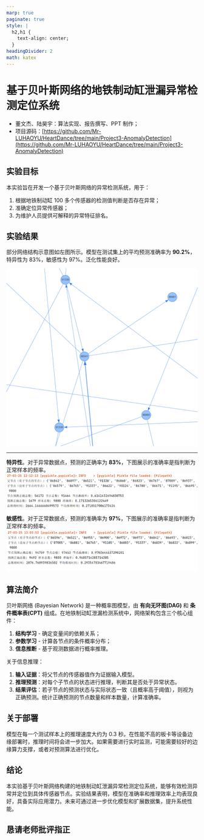 ```yaml
---
marp: true
paginate: true
style: |
  h2,h1 {
    text-align: center;
  }
headingDivider: 2
math: katex
---
```


# 基于贝叶斯网络的地铁制动缸泄漏异常检测定位系统

- 董文杰、陆昊宇：算法实现、报告撰写、PPT 制作；
- 项目源码：[https://github.com/Mr-LUHAOYU/HeartDance/tree/main/Project3-AnomalyDetection](https://github.com/Mr-LUHAOYU/HeartDance/tree/main/Project3-AnomalyDetection)

## 实验目标

本实验旨在开发一个基于贝叶斯网络的异常检测系统，用于：

1. 根据地铁制动缸 100 多个传感器的检测值判断是否存在异常；
2. 准确定位异常传感器；
3. 为维护人员提供可解释的异常特征排名。

## 实验结果

部分网络结构示意图如左图所示。模型在测试集上的平均预测准确率为 **90.2%**，特异性为 83%，敏感性为 97%。泛化性能良好。

![bg fit left](./img-src/Bayes-3.png)

---

**特异性**。对于异常数据点，预测的正确率为 **83%**，下图展示的准确率是指判断为正常样本的频率。
![Bayes-1](img-src/Bayes-1.png)
**敏感性**。对于正常数据点，预测的准确率为 **97%**，下图展示的准确率是指判断为正常样本的频率。
![Bayes-2](img-src/Bayes-2.png)

## 算法简介

贝叶斯网络 (Bayesian Network) 是一种概率图模型，由 **有向无环图(DAG)** 和 **条件概率表(CPT)** 组成。在地铁制动缸泄漏检测系统中，网络架构包含三个核心组件：

1. **结构学习** - 确定变量间的依赖关系；
2. **参数学习** - 计算各节点的条件概率分布；
3. **信息推断** - 基于观测数据进行概率推理。

关于信息推理：

1. **输入证据**：将父节点的传感器值作为证据输入模型。
2. **推理预测**：对每个子节点的状态进行推理，判断其是否处于异常状态。
3. **结果评估**：若子节点的预测状态与实际状态一致（且概率高于阈值），则视为正确预测。统计正确预测的节点数量和样本数量，计算准确率。

## 关于部署

模型在每一个测试样本上的推理速度大约为 0.3 秒。在性能不高的板卡等设备边缘部署时，推理时间将会进一步加大。如果需要进行实时监测，可能需要较好的边缘算力支撑，或者对预测算法进行优化。

## 结论

本实验基于贝叶斯网络构建的地铁制动缸泄漏异常检测定位系统，能够有效检测异常并定位到具体传感器节点。实验结果表明，模型在准确率和推理效率上均表现良好，具备实际应用潜力。未来可通过进一步优化模型和扩展数据集，提升系统性能。

## 恳请老师批评指正
